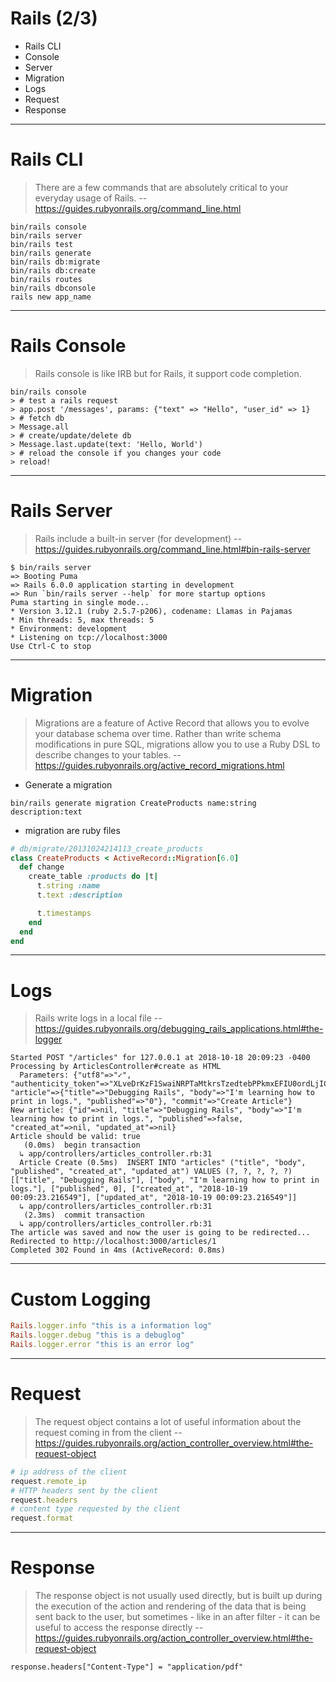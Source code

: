 # Rails (2/3)

- Rails CLI
- Console
- Server
- Migration
- Logs
- Request
- Response

---

# Rails CLI

> There are a few commands that are absolutely critical to your everyday usage of Rails.
-- https://guides.rubyonrails.org/command_line.html

```
bin/rails console
bin/rails server
bin/rails test
bin/rails generate
bin/rails db:migrate
bin/rails db:create
bin/rails routes
bin/rails dbconsole
rails new app_name
```

---

# Rails Console


> Rails console is like IRB but for Rails, it support code completion.

```
bin/rails console
> # test a rails request
> app.post '/messages', params: {"text" => "Hello", "user_id" => 1}
> # fetch db
> Message.all
> # create/update/delete db
> Message.last.update(text: 'Hello, World')
> # reload the console if you changes your code
> reload!
```
---

# Rails Server

> Rails include a built-in server (for development) 
-- https://guides.rubyonrails.org/command_line.html#bin-rails-server

```
$ bin/rails server
=> Booting Puma
=> Rails 6.0.0 application starting in development
=> Run `bin/rails server --help` for more startup options
Puma starting in single mode...
* Version 3.12.1 (ruby 2.5.7-p206), codename: Llamas in Pajamas
* Min threads: 5, max threads: 5
* Environment: development
* Listening on tcp://localhost:3000
Use Ctrl-C to stop
```

---

# Migration

> Migrations are a feature of Active Record that allows you to evolve your database schema over time. Rather than write schema modifications in pure SQL, migrations allow you to use a Ruby DSL to describe changes to your tables.
-- https://guides.rubyonrails.org/active_record_migrations.html

- Generate a migration
```
bin/rails generate migration CreateProducts name:string description:text
```

- migration are ruby files

```ruby
# db/migrate/20131024214113_create_products
class CreateProducts < ActiveRecord::Migration[6.0]
  def change
    create_table :products do |t|
      t.string :name
      t.text :description

      t.timestamps
    end
  end
end
```

---

# Logs

> Rails write logs in a local file
-- https://guides.rubyonrails.org/debugging_rails_applications.html#the-logger

```
Started POST "/articles" for 127.0.0.1 at 2018-10-18 20:09:23 -0400
Processing by ArticlesController#create as HTML
  Parameters: {"utf8"=>"✓", "authenticity_token"=>"XLveDrKzF1SwaiNRPTaMtkrsTzedtebPPkmxEFIU0ordLjICSnXsSNfrdMa4ccyBjuGwnnEiQhEoMN6H1Gtz3A==", "article"=>{"title"=>"Debugging Rails", "body"=>"I'm learning how to print in logs.", "published"=>"0"}, "commit"=>"Create Article"}
New article: {"id"=>nil, "title"=>"Debugging Rails", "body"=>"I'm learning how to print in logs.", "published"=>false, "created_at"=>nil, "updated_at"=>nil}
Article should be valid: true
   (0.0ms)  begin transaction
  ↳ app/controllers/articles_controller.rb:31
  Article Create (0.5ms)  INSERT INTO "articles" ("title", "body", "published", "created_at", "updated_at") VALUES (?, ?, ?, ?, ?)  [["title", "Debugging Rails"], ["body", "I'm learning how to print in logs."], ["published", 0], ["created_at", "2018-10-19 00:09:23.216549"], ["updated_at", "2018-10-19 00:09:23.216549"]]
  ↳ app/controllers/articles_controller.rb:31
   (2.3ms)  commit transaction
  ↳ app/controllers/articles_controller.rb:31
The article was saved and now the user is going to be redirected...
Redirected to http://localhost:3000/articles/1
Completed 302 Found in 4ms (ActiveRecord: 0.8ms)
```

--- 

# Custom Logging

```ruby
Rails.logger.info "this is a information log"
Rails.logger.debug "this is a debuglog"
Rails.logger.error "this is an error log"
```

---

# Request 

> The request object contains a lot of useful information about the request coming in from the client
-- https://guides.rubyonrails.org/action_controller_overview.html#the-request-object


```ruby
# ip address of the client
request.remote_ip
# HTTP headers sent by the client
request.headers 
# content type requested by the client
request.format
```

---

# Response

> The response object is not usually used directly, but is built up during the execution of the action and rendering of the data that is being sent back to the user, but sometimes - like in an after filter - it can be useful to access the response directly
-- https://guides.rubyonrails.org/action_controller_overview.html#the-request-object


```
response.headers["Content-Type"] = "application/pdf"
```